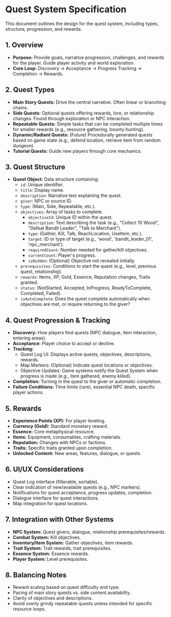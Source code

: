 # Quest System Specification

This document outlines the design for the quest system, including types, structure, progression, and rewards.

## 1. Overview

*   **Purpose:** Provide goals, narrative progression, challenges, and rewards for the player. Guide player activity and world exploration.
*   **Core Loop:** Discovery -> Acceptance -> Progress Tracking -> Completion -> Rewards.

## 2. Quest Types

*   **Main Story Quests:** Drive the central narrative. Often linear or branching chains.
*   **Side Quests:** Optional quests offering rewards, lore, or relationship changes. Found through exploration or NPC interaction.
*   **Repeatable Quests:** Simple tasks that can be completed multiple times for smaller rewards (e.g., resource gathering, bounty hunting).
*   **Dynamic/Radiant Quests:** (Future) Procedurally generated quests based on game state (e.g., defend location, retrieve item from random dungeon).
*   **Tutorial Quests:** Guide new players through core mechanics.

## 3. Quest Structure

*   **Quest Object:** Data structure containing:
    *   `id`: Unique identifier.
    *   `title`: Display name.
    *   `description`: Narrative text explaining the quest.
    *   `giver`: NPC or source ID.
    *   `type`: (Main, Side, Repeatable, etc.).
    *   `objectives`: Array of tasks to complete.
        *   `objectiveId`: Unique ID within the quest.
        *   `description`: Text describing the task (e.g., "Collect 10 Wood", "Defeat Bandit Leader", "Talk to Merchant").
        *   `type`: (Gather, Kill, Talk, ReachLocation, UseItem, etc.).
        *   `target`: ID or type of target (e.g., 'wood', 'bandit_leader_01', 'npc_merchant').
        *   `requiredCount`: Number needed for gather/kill objectives.
        *   `currentCount`: Player's progress.
        *   `isHidden`: (Optional) Objective not revealed initially.
    *   `prerequisites`: Conditions to start the quest (e.g., level, previous quest, relationship).
    *   `rewards`: Items, XP, Gold, Essence, Reputation changes, Traits granted.
    *   `status`: (NotStarted, Accepted, InProgress, ReadyToComplete, Completed, Failed).
    *   `isAutoComplete`: Does the quest complete automatically when objectives are met, or require returning to the giver?

## 4. Quest Progression & Tracking

*   **Discovery:** How players find quests (NPC dialogue, item interaction, entering areas).
*   **Acceptance:** Player choice to accept or decline.
*   **Tracking:**
    *   Quest Log UI: Displays active quests, objectives, descriptions, rewards.
    *   Map Markers: (Optional) Indicate quest locations or objectives.
    *   Objective Updates: Game systems notify the Quest System when progress is made (e.g., item gathered, enemy killed).
*   **Completion:** Turning in the quest to the giver or automatic completion.
*   **Failure Conditions:** Time limits (rare), essential NPC death, specific player actions.

## 5. Rewards

*   **Experience Points (XP):** For player leveling.
*   **Currency (Gold):** Standard monetary reward.
*   **Essence:** Core metaphysical resource.
*   **Items:** Equipment, consumables, crafting materials.
*   **Reputation:** Changes with NPCs or factions.
*   **Traits:** Specific traits granted upon completion.
*   **Unlocked Content:** New areas, features, dialogue, or quests.

## 6. UI/UX Considerations

*   Quest Log interface (filterable, sortable).
*   Clear indication of new/available quests (e.g., NPC markers).
*   Notifications for quest acceptance, progress updates, completion.
*   Dialogue interface for quest interactions.
*   Map integration for quest locations.

## 7. Integration with Other Systems

*   **NPC System:** Quest givers, dialogue, relationship prerequisites/rewards.
*   **Combat System:** Kill objectives.
*   **Inventory/Item System:** Gather objectives, item rewards.
*   **Trait System:** Trait rewards, trait prerequisites.
*   **Essence System:** Essence rewards.
*   **Player System:** Level prerequisites.

## 8. Balancing Notes

*   Reward scaling based on quest difficulty and type.
*   Pacing of main story quests vs. side content availability.
*   Clarity of objectives and descriptions.
*   Avoid overly grindy repeatable quests unless intended for specific resource loops.
